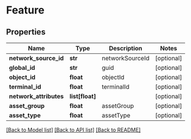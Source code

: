 # Feature

## Properties
Name | Type | Description | Notes
------------ | ------------- | ------------- | -------------
**network_source_id** | **str** | networkSourceId | [optional] 
**global_id** | **str** | guid | [optional] 
**object_id** | **float** | objectId | [optional] 
**terminal_id** | **float** | terminalId | [optional] 
**network_attributes** | **list[float]** |  | [optional] 
**asset_group** | **float** | assetGroup | [optional] 
**asset_type** | **float** | assetType | [optional] 

[[Back to Model list]](../README.md#documentation-for-models) [[Back to API list]](../README.md#documentation-for-api-endpoints) [[Back to README]](../README.md)

